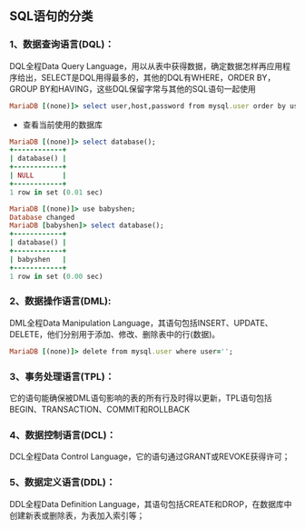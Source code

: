 ## SQL语句的分类

### 1、数据查询语言(DQL)：
DQL全程Data Query Language，用以从表中获得数据，确定数据怎样再应用程序给出，SELECT是DQL用得最多的，其他的DQL有WHERE，ORDER BY，GROUP BY和HAVING，这些DQL保留字常与其他的SQL语句一起使用
```ruby
MariaDB [(none)]> select user,host,password from mysql.user order by user;

```
- 查看当前使用的数据库
```ruby
MariaDB [(none)]> select database();
+------------+
| database() |
+------------+
| NULL       |
+------------+
1 row in set (0.01 sec)

MariaDB [(none)]> use babyshen;
Database changed
MariaDB [babyshen]> select database();
+------------+
| database() |
+------------+
| babyshen   |
+------------+
1 row in set (0.00 sec)
```


### 2、数据操作语言(DML):
DML全程Data Manipulation Language，其语句包括INSERT、UPDATE、DELETE，他们分别用于添加、修改、删除表中的行(数据)。

```ruby
MariaDB [(none)]> delete from mysql.user where user='';
```

### 3、事务处理语言(TPL)：
它的语句能确保被DML语句影响的表的所有行及时得以更新，TPL语句包括BEGIN、TRANSACTION、COMMIT和ROLLBACK

### 4、数据控制语言(DCL)：
DCL全程Data Control Language，它的语句通过GRANT或REVOKE获得许可；

### 5、数据定义语言(DDL)：
DDL全程Data Definition Language，其语句包括CREATE和DROP，在数据库中创建新表或删除表，为表加入索引等；